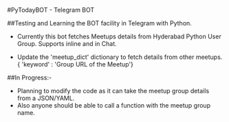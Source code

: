 #PyTodayBOT - Telegram BOT

##Testing and Learning the BOT facility in Telegram with Python.

- Currently this bot fetches Meetups details from Hyderabad Python User Group. Supports inline and in Chat.

- Update the 'meetup_dict' dictionary to fetch details from other meetups. { 'keyword' : 'Group URL of the Meetup'}

##In Progress:-
- Planning to modify the code as it can take the meetup group details from a JSON/YAML.
- Also anyone should be able to call a function with the meetup group name.

